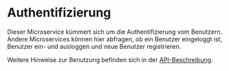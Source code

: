 # Authentifizierung

Dieser Microservice kümmert sich um die Authentifizierung vom Benutzern.
Andere Microservices können hier abfragen, ob ein Benutzer eingeloggt ist, Benutzer ein- und ausloggen und neue Benutzer registrieren.

Weitere Hinweise zur Benutzung befinden sich in der [API-Beschreibung](https://auth.cyber-city.systems/api-docs/).

